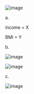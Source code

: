 ![image](https://github.com/user-attachments/assets/fcb84be6-0d76-45bb-9f2d-6b78e7b0d434)

a.

income = X

BMI = Y

b. 

![image](https://github.com/user-attachments/assets/5f36bb01-c43c-4b46-b4eb-8d9ef72daee8)

![image](https://github.com/user-attachments/assets/30ec721f-bf6e-4454-a711-113b43aefd7f)

c.

![image](https://github.com/user-attachments/assets/f74a003b-6279-44db-8ee5-fe6be3939b8f)

